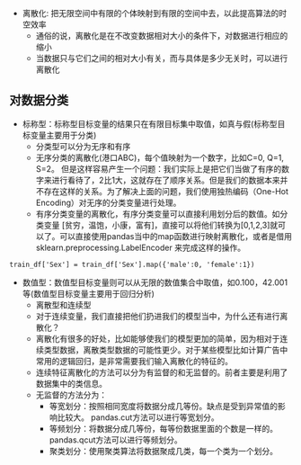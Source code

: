 ﻿

- 离散化: 把无限空间中有限的个体映射到有限的空间中去，以此提高算法的时空效率
    - 通俗的说，离散化是在不改变数据相对大小的条件下，对数据进行相应的缩小
    - 当数据只与它们之间的相对大小有关，而与具体是多少无关时，可以进行离散化

## 对数据分类
    
- 标称型：标称型目标变量的结果只在有限目标集中取值，如真与假(标称型目标变量主要用于分类)
    - 分类型可以分为无序和有序
    - 无序分类的离散化(港口ABC)，每个值映射为一个数字，比如C=0, Q=1, S=2。 但是这样容易产生一个问题：我们实际上是把它们当做了有序的数字来进行看待了，2比1大，这就存在了顺序关系。但是我们的数据本来并不存在这样的关系。为了解决上面的问题，我们使用独热编码（One-Hot Encoding）对无序的分类变量进行处理。
    - 有序分类变量的离散化，有序分类变量可以直接利用划分后的数值。如分类变量 [贫穷，温饱，小康，富有]，直接可以将他们转换为[0,1,2,3]就可以了。可以直接使用pandas当中的map函数进行映射离散化，或者是借用sklearn.preprocessing.LabelEncoder 来完成这样的操作。
```
train_df['Sex'] = train_df['Sex'].map({'male':0, 'female':1})
```

- 数值型：数值型目标变量则可以从无限的数值集合中取值，如0.100，42.001等(数值型目标变量主要用于回归分析)
    - 离散型和连续型
    - 对于连续变量，我们直接把他们扔进我们的模型当中，为什么还有进行离散化？
    - 离散化有很多的好处，比如能够使我们的模型更加的简单，因为相对于连续类型数据，离散类型数据的可能性更少。对于某些模型比如计算广告中常用的逻辑回归，是非常需要我们输入离散化的特征的。
    - 连续特征离散化的方法可以分为有监督的和无监督的。前者主要是利用了数据集中的类信息。
    - 无监督的方法分为：
        - 等宽划分：按照相同宽度将数据分成几等份。缺点是受到异常值的影响比较大。 pandas.cut方法可以进行等宽划分。
        - 等频划分：将数据分成几等份，每等份数据里面的个数是一样的。pandas.qcut方法可以进行等频划分。
        - 聚类划分：使用聚类算法将数据聚成几类，每一个类为一个划分。




    


